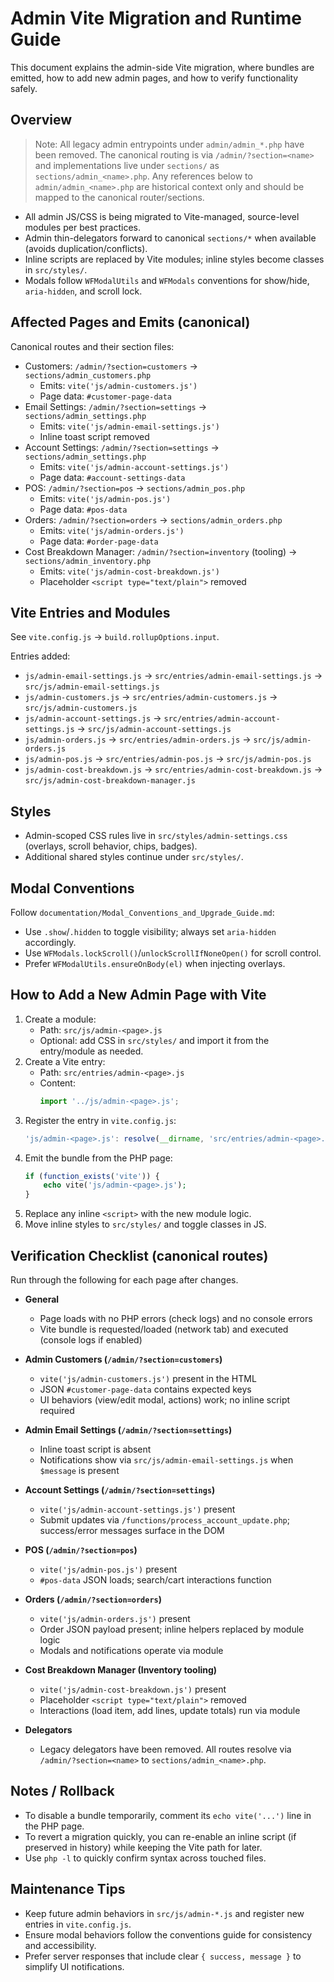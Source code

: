 # Admin Vite Migration and Runtime Guide

This document explains the admin-side Vite migration, where bundles are emitted, how to add new admin pages, and how to verify functionality safely.

## Overview

> Note: All legacy admin entrypoints under `admin/admin_*.php` have been removed. The canonical routing is via `/admin/?section=<name>` and implementations live under `sections/` as `sections/admin_<name>.php`. Any references below to `admin/admin_<name>.php` are historical context only and should be mapped to the canonical router/sections.

- All admin JS/CSS is being migrated to Vite-managed, source-level modules per best practices.
- Admin thin-delegators forward to canonical `sections/*` when available (avoids duplication/conflicts).
- Inline scripts are replaced by Vite modules; inline styles become classes in `src/styles/`.
- Modals follow `WFModalUtils` and `WFModals` conventions for show/hide, `aria-hidden`, and scroll lock.

## Affected Pages and Emits (canonical)

Canonical routes and their section files:
- Customers: `/admin/?section=customers` → `sections/admin_customers.php`
  - Emits: `vite('js/admin-customers.js')`
  - Page data: `#customer-page-data`
- Email Settings: `/admin/?section=settings` → `sections/admin_settings.php`
  - Emits: `vite('js/admin-email-settings.js')`
  - Inline toast script removed
- Account Settings: `/admin/?section=settings` → `sections/admin_settings.php`
  - Emits: `vite('js/admin-account-settings.js')`
  - Page data: `#account-settings-data`
- POS: `/admin/?section=pos` → `sections/admin_pos.php`
  - Emits: `vite('js/admin-pos.js')`
  - Page data: `#pos-data`
- Orders: `/admin/?section=orders` → `sections/admin_orders.php`
  - Emits: `vite('js/admin-orders.js')`
  - Page data: `#order-page-data`
- Cost Breakdown Manager: `/admin/?section=inventory` (tooling) → `sections/admin_inventory.php`
  - Emits: `vite('js/admin-cost-breakdown.js')`
  - Placeholder `<script type="text/plain">` removed

## Vite Entries and Modules

See `vite.config.js` → `build.rollupOptions.input`.

Entries added:
- `js/admin-email-settings.js` → `src/entries/admin-email-settings.js` → `src/js/admin-email-settings.js`
- `js/admin-customers.js` → `src/entries/admin-customers.js` → `src/js/admin-customers.js`
- `js/admin-account-settings.js` → `src/entries/admin-account-settings.js` → `src/js/admin-account-settings.js`
- `js/admin-orders.js` → `src/entries/admin-orders.js` → `src/js/admin-orders.js`
- `js/admin-pos.js` → `src/entries/admin-pos.js` → `src/js/admin-pos.js`
- `js/admin-cost-breakdown.js` → `src/entries/admin-cost-breakdown.js` → `src/js/admin-cost-breakdown-manager.js`

## Styles

- Admin-scoped CSS rules live in `src/styles/admin-settings.css` (overlays, scroll behavior, chips, badges).
- Additional shared styles continue under `src/styles/`.

## Modal Conventions

Follow `documentation/Modal_Conventions_and_Upgrade_Guide.md`:
- Use `.show`/`.hidden` to toggle visibility; always set `aria-hidden` accordingly.
- Use `WFModals.lockScroll()`/`unlockScrollIfNoneOpen()` for scroll control.
- Prefer `WFModalUtils.ensureOnBody(el)` when injecting overlays.

## How to Add a New Admin Page with Vite

1. Create a module:
   - Path: `src/js/admin-<page>.js`
   - Optional: add CSS in `src/styles/` and import it from the entry/module as needed.
2. Create a Vite entry:
   - Path: `src/entries/admin-<page>.js`
   - Content:
     ```js
     import '../js/admin-<page>.js';
     ```
3. Register the entry in `vite.config.js`:
   ```js
   'js/admin-<page>.js': resolve(__dirname, 'src/entries/admin-<page>.js'),
   ```
4. Emit the bundle from the PHP page:
   ```php
   if (function_exists('vite')) {
       echo vite('js/admin-<page>.js');
   }
   ```
5. Replace any inline `<script>` with the new module logic.
6. Move inline styles to `src/styles/` and toggle classes in JS.

## Verification Checklist (canonical routes)

Run through the following for each page after changes.

- **General**
  - Page loads with no PHP errors (check logs) and no console errors
  - Vite bundle is requested/loaded (network tab) and executed (console logs if enabled)

- **Admin Customers (`/admin/?section=customers`)**
  - `vite('js/admin-customers.js')` present in the HTML
  - JSON `#customer-page-data` contains expected keys
  - UI behaviors (view/edit modal, actions) work; no inline script required

- **Admin Email Settings (`/admin/?section=settings`)**
  - Inline toast script is absent
  - Notifications show via `src/js/admin-email-settings.js` when `$message` is present

- **Account Settings (`/admin/?section=settings`)**
  - `vite('js/admin-account-settings.js')` present
  - Submit updates via `/functions/process_account_update.php`; success/error messages surface in the DOM

- **POS (`/admin/?section=pos`)**
  - `vite('js/admin-pos.js')` present
  - `#pos-data` JSON loads; search/cart interactions function

- **Orders (`/admin/?section=orders`)**
  - `vite('js/admin-orders.js')` present
  - Order JSON payload present; inline helpers replaced by module logic
  - Modals and notifications operate via module

- **Cost Breakdown Manager (Inventory tooling)**
  - `vite('js/admin-cost-breakdown.js')` present
  - Placeholder `<script type="text/plain">` removed
  - Interactions (load item, add lines, update totals) run via module

- **Delegators**
  - Legacy delegators have been removed. All routes resolve via `/admin/?section=<name>` to `sections/admin_<name>.php`.

## Notes / Rollback

- To disable a bundle temporarily, comment its `echo vite('...')` line in the PHP page.
- To revert a migration quickly, you can re-enable an inline script (if preserved in history) while keeping the Vite path for later.
- Use `php -l` to quickly confirm syntax across touched files.

## Maintenance Tips

- Keep future admin behaviors in `src/js/admin-*.js` and register new entries in `vite.config.js`.
- Ensure modal behaviors follow the conventions guide for consistency and accessibility.
- Prefer server responses that include clear `{ success, message }` to simplify UI notifications.
